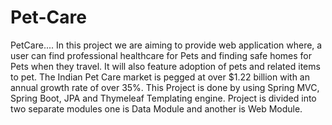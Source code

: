 # Pet-Care
PetCare....
In this project we are aiming to provide web application where, a user can find professional healthcare for Pets and finding safe homes for Pets when they travel. It will also feature adoption of pets and related items to pet. The Indian Pet Care market is pegged at over $1.22 billion with an annual growth rate of over 35%.
This Project is done by using Spring MVC, Spring Boot, JPA and Thymeleaf Templating engine. Project is divided into two separate modules 
one is Data Module and another is Web Module.
